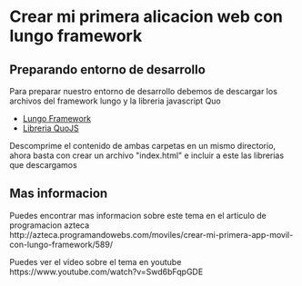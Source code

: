 Crear mi primera alicacion web con lungo framework
=============

<h2>Preparando entorno de desarrollo</h2>
<p>Para preparar nuestro entorno de desarrollo debemos de descargar los archivos del framework lungo y la libreria javascript Quo</p>
<ul>
	<li><a href="http://lungo.tapquo.com">Lungo Framework</a></li>
	<li><a href="http://quojs.tapquo.com">Libreria QuoJS</a></li>
</ul>
<p>Descomprime el contenido de ambas carpetas en un mismo directorio, ahora basta con crear un archivo "index.html" e incluir a este las librerias que descargamos</p>
<h2>Mas informacion</h2>
<p>Puedes encontrar mas informacion sobre este tema en el articulo de programacion azteca<br>
http://azteca.programandowebs.com/moviles/crear-mi-primera-app-movil-con-lungo-framework/589/</p>
<p>Puedes ver el video sobre el tema en youtube<br>
https://www.youtube.com/watch?v=Swd6bFqpGDE</p>